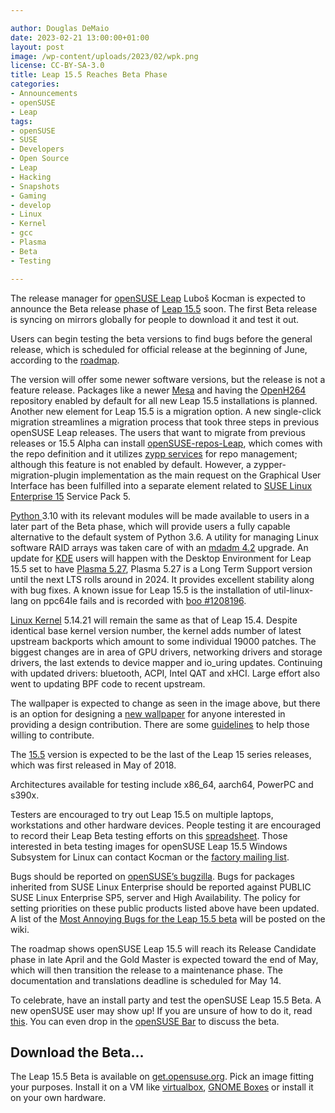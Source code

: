 ```yaml
---

author: Douglas DeMaio
date: 2023-02-21 13:00:00+01:00
layout: post
image: /wp-content/uploads/2023/02/wpk.png
license: CC-BY-SA-3.0
title: Leap 15.5 Reaches Beta Phase
categories:
- Announcements
- openSUSE
- Leap
tags:
- openSUSE
- SUSE
- Developers
- Open Source
- Leap
- Hacking
- Snapshots
- Gaming
- develop
- Linux
- Kernel
- gcc
- Plasma
- Beta
- Testing

---
```


The release manager for [openSUSE Leap](https://get.opensuse.org) Luboš Kocman is expected to announce the Beta release phase of [Leap 15.5](https://get.opensuse.org/leap/15.5/) soon. The first Beta release is syncing on mirrors globally for people to download it and test it out.

Users can begin testing the beta versions to find bugs before the general release, which is scheduled for official release at the beginning of June, according to the [roadmap](https://en.opensuse.org/openSUSE:Roadmap).

The version will offer some newer software versions, but the release is not a feature release. Packages like a newer [Mesa](https://www.mesa3d.org/) and having the [OpenH264](https://en.opensuse.org/OpenH264) repository enabled by default for all new Leap 15.5 installations is planned.  Another new element for Leap 15.5 is a migration option. A new single-click migration streamlines a migration process that took three steps in previous openSUSE Leap releases. The users that want to migrate from previous releases or 15.5 Alpha can install [openSUSE-repos-Leap](https://github.com/openSUSE/openSUSE-repos), which comes with the repo definition and it utilizes [zypp services](https://github.com/openSUSE/libzypp) for repo management; although this feature is not enabled by default. However, a zypper-migration-plugin implementation as the main request on the Graphical User Interface has been fulfilled into a separate element related to [SUSE Linux Enterprise 15](https://www.suse.com/c/suse-linux-enterprise-15-is-generally-available/) Service Pack 5.  

[Python ](https://www.python.org/)3.10 with its relevant modules will be made available to users in a later part of the Beta phase, which will provide users a fully capable alternative to the default system of Python 3.6. A utility for managing Linux software RAID arrays was taken care of with an [mdadm 4.2](https://code.opensuse.org/leap/features/issue/82) upgrade. An update for [KDE](https://kde.org) users will happen with the Desktop Environment for Leap 15.5 set to have [Plasma 5.27](https://kde.org/announcements/plasma/5/5.27.0/), Plasma 5.27 is a Long Term Support version until the next LTS rolls around in 2024. It provides excellent stability along with bug fixes. A known issue for Leap 15.5 is the installation of util-linux-lang on ppc64le fails and is recorded with [boo #1208196](https://bugzilla.opensuse.org/show_bug.cgi?id=1208196). 

[Linux Kernel](https://www.kernel.org/) 5.14.21 will remain the same as that of Leap 15.4.
Despite identical base kernel version number, the kernel adds number of latest upstream backports which amount to some individual 19000 patches. The biggest changes are in area of GPU drivers, networking drivers and storage drivers, the last extends to device mapper and io_uring updates. Continuing with updated drivers: bluetooth, ACPI, Intel QAT and xHCI. Large effort also went to updating BPF code to recent upstream.

The wallpaper is expected to change as seen in the image above, but there is an option for designing a [new wallpaper](https://github.com/openSUSE/branding/issues/135) for anyone interested in providing a design contribution. There are some [guidelines](https://en.opensuse.org/openSUSE:Artwork_guidelines#Wallpapers) to help those willing to contribute.

The [15.5](https://get.opensuse.org/leap/15.5/) version is expected to be the last of the Leap 15 series releases, which was first released in May of 2018.

Architectures available for testing include x86_64, aarch64, PowerPC and s390x.

Testers are encouraged to try out Leap 15.5 on multiple laptops, workstations and other hardware devices. People testing it are encouraged to record their Leap Beta testing efforts on this [spreadsheet](https://docs.google.com/spreadsheets/d/1AGKijKpKiJCB616-bHVoNQuhWHpQLHPWCb3m1p6gXPc/edit?usp=sharing). Those interested in beta testing images for openSUSE Leap 15.5 Windows Subsystem for Linux can contact Kocman or the [factory mailing list](https://lists.opensuse.org/archives/list/factory@lists.opensuse.org/). 

Bugs should be reported on [openSUSE’s bugzilla](https://bugzilla.opensuse.org/index.cgi). Bugs for packages inherited from SUSE Linux Enterprise should be reported against PUBLIC SUSE Linux Enterprise SP5, server and High Availability. The policy for setting priorities on these public products listed above have been updated. A list of the [Most Annoying Bugs for the Leap 15.5 beta](https://en.opensuse.org/openSUSE:Most_annoying_bugs_15.5) will be posted on the wiki.

The roadmap shows openSUSE Leap 15.5 will reach its Release Candidate phase in late April and the Gold Master is expected toward the end of May, which will then transition the release to a maintenance phase. The documentation and translations deadline is scheduled for May 14.

To celebrate, have an install party and test the openSUSE Leap 15.5 Beta. A new openSUSE user may show up! If you are unsure of how to do it, read [this](https://en.opensuse.org/openSUSE:Launch_party_HOWTO). You can even drop in the [openSUSE Bar](https://meet.opensuse.org/bar) to discuss the beta.

## Download the Beta...

The Leap 15.5 Beta is available on [get.opensuse.org](https://get.opensuse.org/testing). Pick an image fitting your purposes. Install it on a VM like [virtualbox](https://www.virtualbox.org), [GNOME Boxes](https://wiki.gnome.org/Apps/Boxes) or install it on your own hardware.

<meta name="openSUSE, Developers, sysadmin, user, Open Source, gamers, superuser, distrowatch, hacker, Linux, Kernel, Leap, Plasma, KDE, GNOME, Mesa, Python, s390x, PowerPC, x86_64, OpenH264, migration, roadmap, wallpaper" content="HTML,CSS,XML,JavaScript">
